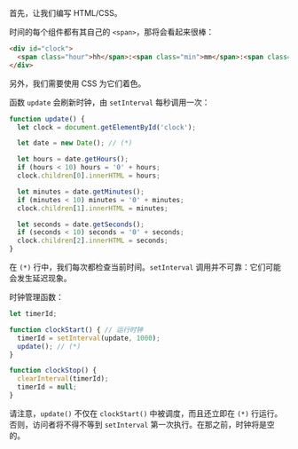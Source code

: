 首先，让我们编写 HTML/CSS。

时间的每个组件都有其自己的 `<span>`，那将会看起来很棒：

```html
<div id="clock">
  <span class="hour">hh</span>:<span class="min">mm</span>:<span class="sec">ss</span>
</div>
```

另外，我们需要使用 CSS 为它们着色。

函数 `update` 会刷新时钟，由 `setInterval` 每秒调用一次：

```js
function update() {
  let clock = document.getElementById('clock');

  let date = new Date(); // (*)

  let hours = date.getHours();
  if (hours < 10) hours = '0' + hours;
  clock.children[0].innerHTML = hours;

  let minutes = date.getMinutes();
  if (minutes < 10) minutes = '0' + minutes;
  clock.children[1].innerHTML = minutes;

  let seconds = date.getSeconds();
  if (seconds < 10) seconds = '0' + seconds;
  clock.children[2].innerHTML = seconds;
}
```

在 `(*)` 行中，我们每次都检查当前时间。`setInterval` 调用并不可靠：它们可能会发生延迟现象。

时钟管理函数：

```js
let timerId;

function clockStart() { // 运行时钟
  timerId = setInterval(update, 1000);
  update(); // (*)
}

function clockStop() {
  clearInterval(timerId);
  timerId = null;
}
```

请注意，`update()` 不仅在 `clockStart()` 中被调度，而且还立即在 `(*)` 行运行。否则，访问者将不得不等到 `setInterval` 第一次执行。在那之前，时钟将是空的。
